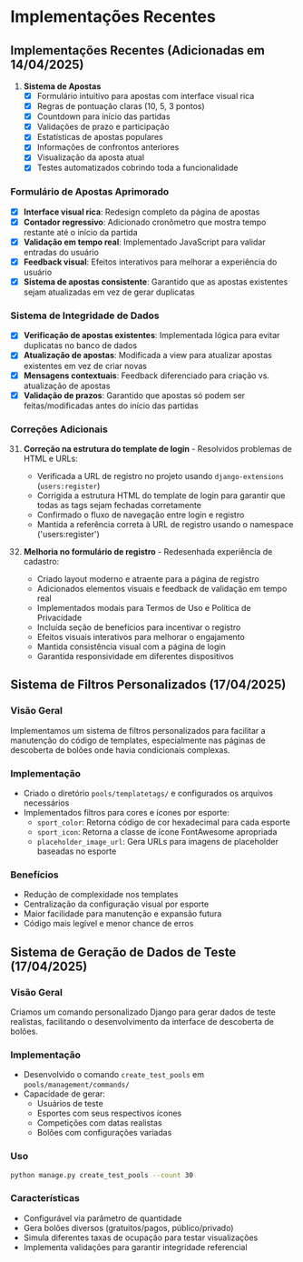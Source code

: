 # Implementações Recentes

## Implementações Recentes (Adicionadas em 14/04/2025)

1. **Sistema de Apostas**
   - [x] Formulário intuitivo para apostas com interface visual rica
   - [x] Regras de pontuação claras (10, 5, 3 pontos)
   - [x] Countdown para início das partidas
   - [x] Validações de prazo e participação
   - [x] Estatísticas de apostas populares
   - [x] Informações de confrontos anteriores
   - [x] Visualização da aposta atual
   - [x] Testes automatizados cobrindo toda a funcionalidade

### Formulário de Apostas Aprimorado
- [x] **Interface visual rica**: Redesign completo da página de apostas
- [x] **Contador regressivo**: Adicionado cronômetro que mostra tempo restante até o início da partida
- [x] **Validação em tempo real**: Implementado JavaScript para validar entradas do usuário
- [x] **Feedback visual**: Efeitos interativos para melhorar a experiência do usuário
- [x] **Sistema de apostas consistente**: Garantido que as apostas existentes sejam atualizadas em vez de gerar duplicatas

### Sistema de Integridade de Dados
- [x] **Verificação de apostas existentes**: Implementada lógica para evitar duplicatas no banco de dados
- [x] **Atualização de apostas**: Modificada a view para atualizar apostas existentes em vez de criar novas
- [x] **Mensagens contextuais**: Feedback diferenciado para criação vs. atualização de apostas
- [x] **Validação de prazos**: Garantido que apostas só podem ser feitas/modificadas antes do início das partidas

### Correções Adicionais
31. **Correção na estrutura do template de login** - Resolvidos problemas de HTML e URLs:
    - Verificada a URL de registro no projeto usando `django-extensions` (`users:register`)
    - Corrigida a estrutura HTML do template de login para garantir que todas as tags sejam fechadas corretamente
    - Confirmado o fluxo de navegação entre login e registro
    - Mantida a referência correta à URL de registro usando o namespace ('users:register')

31. **Melhoria no formulário de registro** - Redesenhada experiência de cadastro:
    - Criado layout moderno e atraente para a página de registro
    - Adicionados elementos visuais e feedback de validação em tempo real
    - Implementados modais para Termos de Uso e Política de Privacidade
    - Incluída seção de benefícios para incentivar o registro
    - Efeitos visuais interativos para melhorar o engajamento
    - Mantida consistência visual com a página de login
    - Garantida responsividade em diferentes dispositivos

## Sistema de Filtros Personalizados (17/04/2025)

### Visão Geral
Implementamos um sistema de filtros personalizados para facilitar a manutenção do código de templates, especialmente nas páginas de descoberta de bolões onde havia condicionais complexas.

### Implementação
- Criado o diretório `pools/templatetags/` e configurados os arquivos necessários
- Implementados filtros para cores e ícones por esporte:
  - `sport_color`: Retorna código de cor hexadecimal para cada esporte
  - `sport_icon`: Retorna a classe de ícone FontAwesome apropriada
  - `placeholder_image_url`: Gera URLs para imagens de placeholder baseadas no esporte

### Benefícios
- Redução de complexidade nos templates
- Centralização da configuração visual por esporte
- Maior facilidade para manutenção e expansão futura
- Código mais legível e menor chance de erros

## Sistema de Geração de Dados de Teste (17/04/2025)

### Visão Geral
Criamos um comando personalizado Django para gerar dados de teste realistas, facilitando o desenvolvimento da interface de descoberta de bolões.

### Implementação
- Desenvolvido o comando `create_test_pools` em `pools/management/commands/`
- Capacidade de gerar:
  - Usuários de teste
  - Esportes com seus respectivos ícones
  - Competições com datas realistas
  - Bolões com configurações variadas

### Uso
```bash
python manage.py create_test_pools --count 30
```

### Características
- Configurável via parâmetro de quantidade
- Gera bolões diversos (gratuitos/pagos, público/privado)
- Simula diferentes taxas de ocupação para testar visualizações
- Implementa validações para garantir integridade referencial